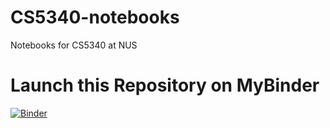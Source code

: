 # CS5340-notebooks
Notebooks for CS5340 at NUS

# Launch this Repository on MyBinder
[![Binder](https://mybinder.org/badge_logo.svg)](https://mybinder.org/v2/gh/crslab/CS5340-notebooks/master)

